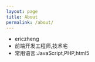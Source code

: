 ```yaml
---
layout: page
title: About
permalink: /about/
---
```

- ericzheng
- 前端开发工程师,技术宅
- 常用语言:JavaScript,PHP,html5
